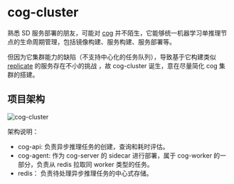 # cog-cluster

熟悉 SD 服务部署的朋友，可能对 [cog](https://github.com/replicate/cog) 并不陌生，它能够统一机器学习单推理节点的生命周期管理，包括镜像构建、服务构建、服务部署等。

但因为它集群能力的缺陷（不支持中心化的任务队列），导致基于它构建类似 [replicate](https://replicate.com/) 的服务存在不小的挑战 ，故 cog-cluster 诞生，意在尽量简化 cog 集群的搭建。

## 项目架构

![cog-cluster](https://github.com/user-attachments/assets/2e0c39c1-c934-4955-8efb-d4c502a66051)

架构说明：

- cog-api: 负责异步推理任务的创建，查询和耗时评估。
- cog-agent: 作为 cog-server 的 sidecar 进行部署，属于 cog-worker 的一部分，负责从 redis 拉取同 worker 类型的任务。
- redis： 负责待处理异步推理任务的中心式存储。
